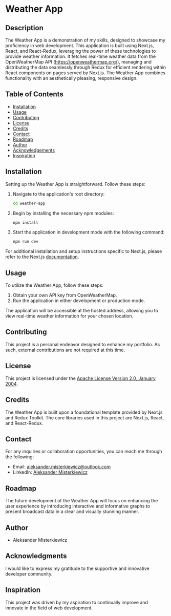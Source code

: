 # Weather App

## Description

The Weather App is a demonstration of my skills, designed to showcase my proficiency in web development. This application is built using Next.js, React, and React-Redux, leveraging the power of these technologies to provide weather information. It fetches real-time weather data from the OpenWeatherMap API (https://openweathermap.org/), managing and distributing the data seamlessly through Redux for efficient rendering within React components on pages served by Next.js. The Weather App combines functionality with an aesthetically pleasing, responsive design.

## Table of Contents

- [Installation](#installation)
- [Usage](#usage)
- [Contributing](#contributing)
- [License](#license)
- [Credits](#credits)
- [Contact](#contact)
- [Roadmap](#roadmap)
- [Author](#author)
- [Acknowledgements](#acknowledgements)
- [Inspiration](#inspiration)

## Installation

Setting up the Weather App is straightforward. Follow these steps:

1. Navigate to the application's root directory:

   ```bash
   cd weather-app
   ```

2. Begin by installing the necessary npm modules:

   ```bash
   npm install
   ```

3. Start the application in development mode with the following command:
   ```bash
   npm run dev
   ```

For additional installation and setup instructions specific to Next.js, please refer to the Next.js [documentation](https://nextjs.org/docs/getting-started/installation).

## Usage

To utilize the Weather App, follow these steps:

1. Obtain your own API key from OpenWeatherMap.
2. Run the application in either development or production mode.

The application will be accessible at the hosted address, allowing you to view real-time weather information for your chosen location.

## Contributing

This project is a personal endeavor designed to enhance my portfolio. As such, external contributions are not required at this time.

## License

This project is licensed under the [Apache License Version 2.0, January 2004](http://www.apache.org/licenses/).

## Credits

The Weather App is built upon a foundational template provided by Next.js and Redux Toolkit. The core libraries used in this project are Next.js, React, and React-Redux.

## Contact

For any inquiries or collaboration opportunities, you can reach me through the following:

- Email: aleksander.misterkiewicz@outlook.com
- LinkedIn: [Aleksander Misterkiewicz](https://www.linkedin.com/in/aleksandermst/)

## Roadmap

The future development of the Weather App will focus on enhancing the user experience by introducing interactive and informative graphs to present broadcast data in a clear and visually stunning manner.

## Author

- Aleksander Misterkiewicz

## Acknowledgments

I would like to express my gratitude to the supportive and innovative developer community.

## Inspiration

This project was driven by my aspiration to continually improve and innovate in the field of web development.

